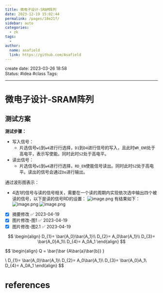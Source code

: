 ```yaml
---
title: 微电子设计-SRAM阵列
date: 2023-12-19 15:02:44
permalink: /pages/18e21f/
sidebar: auto
categories:
  - zk
tags:
  - 
author: 
  name: asafield
  link: https://github.com/Asafield
---
```


create date: 2023-03-26 18:58  
Status: #idea  #class 
Tags: 

---

# 微电子设计-SRAM阵列
## 测试方案
**测试步骤：** 
- 写入信号：
	- 片选信号`w1`到`w4`进行行选择，`D1`到`D4`进行信号的写入，且此时`WR_EN`t处于高电平，表示写使能。同时此时`SZ`处于高电平。
- 读出信号：
	- 片选信号`w1`到`w4`进行行选择，`RD_EN`使能信号读出。同时此时`SZ`处于高电平。读出的信号会通过`Do`进行输出。


通过波形图表示：
- 4选1的信号与读的信号相关，需要在一个读的周期内实现依次选中输出四个被读的信号，以下是读的信号RD的设置：
![image.png](https://pic-1312640559.cos.ap-chengdu.myqcloud.com/img/20230409195307.png)
	有结果如下：
	![image.png](https://pic-1312640559.cos.ap-chengdu.myqcloud.com/img/20230409203446.png)
![image.png](https://pic-1312640559.cos.ap-chengdu.myqcloud.com/img/20230409210258.png)

- [x] 摘要修改 ✅ 2023-04-19
- [x] 图片修改-图1 ✅ 2023-04-19
- [x] 图片修改-图2.1 ✅ 2023-04-19

$$
\begin{align}
D_{1}= \bar{A_0}\bar{A_1}\\
D_{2}= A_0\bar{A_1}\\
D_{3}= \bar{A_0}A_1\\
D_{4}= A_0A_1
\end{align}
$$

$$
\begin{align}
Q = \bar{\bar {A\bar{a}\bar{b}} }

\\
D_{1}= \bar{A_0}\bar{A_1}\\
D_{2}= A_0\bar{A_1}\\
D_{3}= \bar{A_0}A_1\\
D_{4}= A_0A_1
\end{align}
$$
# references
